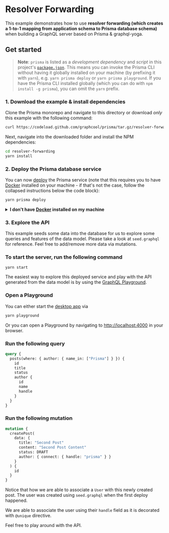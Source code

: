 # Resolver Forwarding

This example demonstrates how to use **resolver forwarding (which creates a 1-to-1 mapping from application schema to Prisma database schema)** when building a GraphQL server based on Prisma & graphql-yoga.

## Get started

> **Note**: `prisma` is listed as a _development dependency_ and _script_ in this project's [`package.json`](./package.json). This means you can invoke the Prisma CLI without having it globally installed on your machine (by prefixing it with `yarn`), e.g. `yarn prisma deploy` or `yarn prisma playground`. If you have the Prisma CLI installed globally (which you can do with `npm install -g prisma`), you can omit the `yarn` prefix.

### 1. Download the example & install dependencies

Clone the Prisma monorepo and navigate to this directory or download _only_ this example with the following command:

```sh
curl https://codeload.github.com/graphcool/prisma/tar.gz/resolver-forwarding | tar -xz --strip=2 prisma-master/examples/resolver-forwarding
```

Next, navigate into the downloaded folder and install the NPM dependencies:

```sh
cd resolver-forwarding
yarn install
```

### 2. Deploy the Prisma database service

You can now [deploy](https://www.prisma.io/docs/reference/cli-command-reference/database-service/prisma-deploy-kee1iedaov) the Prisma service (note that this requires you to have [Docker](https://www.docker.com) installed on your machine - if that's not the case, follow the collapsed instructions below the code block):

```sh
yarn prisma deploy
```

<details>
 <summary><strong>I don't have <a href="https://www.docker.com">Docker</a> installed on my machine</strong></summary>

To deploy your service to a public cluster (rather than locally with Docker), you need to perform the following steps:

1.  Remove the `cluster` property from `prisma.yml`
1.  Run `yarn prisma deploy`
1.  When prompted by the CLI, select a demo cluster (e.g. `prisma-eu1` or `prisma-us1`)
1.  Replace the [`endpoint`](./src/index.js#L23) in `index.js` with the HTTP endpoint that was printed after the previous command

</details>

### 3. Explore the API

This example seeds some data into the database for us to explore some queries and features of the data model. Please take a look at `seed.graphql` for reference. Feel free to add/remove more data via mutations.

### To start the server, run the following command

`yarn start`

The easiest way to explore this deployed service and play with the API generated from the data model is by using the [GraphQL Playground](https://github.com/graphcool/graphql-playground).

### Open a Playground

You can either start the [desktop app](https://github.com/graphcool/graphql-playground) via

```sh
yarn playground
```

Or you can open a Playground by navigating to [http://localhost:4000](http://localhost:4000) in your browser.

### Run the following query

```graphql
query {
  posts(where: { author: { name_in: ["Prisma"] } }) {
    id
    title
    status
    author {
      id
      name
      handle
    }
  }
}
```

### Run the following mutation

```graphql
mutation {
  createPost(
    data: {
      title: "Second Post"
      content: "Second Post Content"
      status: DRAFT
      author: { connect: { handle: "prisma" } }
    }
  ) {
    id
  }
}
```

Notice that how we are able to associate a `User` with this newly created post. The user was created using `seed.graphql` when the first deploy happened.

We are able to associate the user using their `handle` field as it is decorated with `@unique` directive.

Feel free to play around with the API.
